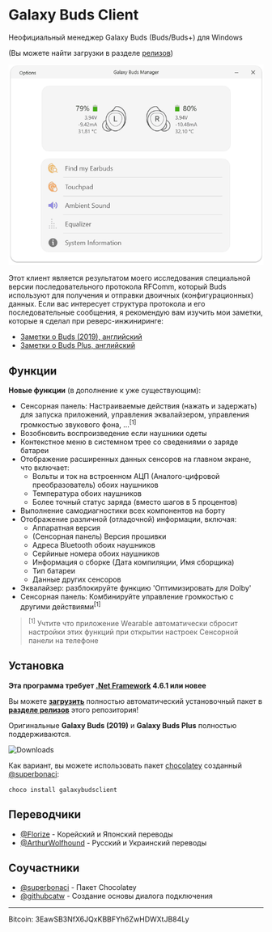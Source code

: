 # Galaxy Buds Client
Неофициальный менеджер Galaxy Buds (Buds/Buds+) для Windows 

(Вы можете найти загрузки в разделе [релизов](https://github.com/thepbone/galaxybudsclient/releases))

<p align="center">
  <img src="screenshots/screencap.gif">
</p>
Этот клиент является результатом моего исследования специальной версии последовательного протокола RFComm, который Buds используют для получения и отправки двоичных (конфигурационных) данных. Если вас интересует структура протокола и его последовательные сообщения, я рекомендую вам изучить мои заметки, которые я сделал при реверс-инжиниринге:

* [Заметки о Buds (2019), английский](GalaxyBudsRFCommProtocol.md)
* [Заметки о Buds Plus, английский](Galaxy%20Buds%20Plus%20RFComm%20Protocol%20Notes.md)

## Функции

**Новые функции** (в дополнение к уже существующим):

* Сенсорная панель: Настраиваемые действия (нажать и задержать) для запуска приложений, управления эквалайзером, управления громкостью звукового фона, ...<sup>[1]</sup>
* Возобновить воспроизведение если наушники одеты
* Контекстное меню в системном трее со сведениями о заряде батареи
* Отображение расширенных данных сенсоров на главном экране, что включает:
  * Вольты и ток на встроенном АЦП (Аналого-цифровой преобразователь) обоих наушников
  * Температура обоих наушников
  * Более точный статус заряда (вместо шагов в 5 процентов)
* Выполнение самодиагностики всех компонентов на борту
* Отображение различной (отладочной) информации, включая:
  * Аппаратная версия
  * (Сенсорная панель) Версия прошивки
  * Адреса Bluetooth обоих наушников
  * Серйиные номера обоих наушников
  * Информация о сборке (Дата компиляции, Имя сборщика)
  * Тип батареи
  * Данные других сенсоров
* Эквалайзер: разблокируйте функцию 'Оптимизировать для Dolby'
* Сенсорная панель: Комбинируйте управление громкостью с другими действиями<sup>[1]</sup>

> <sup>[1]</sup> Учтите что приложение Wearable автоматически сбросит настройки этих функций при открытии настроек Сенсорной панели на телефоне

## Установка

**Эта программа требует [.Net Framework](https://dotnet.microsoft.com/download/dotnet-framework/net461) 4.6.1 или новее**

Вы можете [**загрузить**](https://github.com/ThePBone/GalaxyBudsClient/releases) полностью автоматический установочный пакет в [**разделе релизов**](https://github.com/ThePBone/GalaxyBudsClient/releases) этого репозитория!

Оригинальные **Galaxy Buds (2019)** и **Galaxy Buds Plus** полностью поддерживаются.

![Downloads](https://img.shields.io/github/downloads/ThePBone/GalaxyBudsClient/total)

Как вариант, вы можете использовать пакет [chocolatey](https://chocolatey.org/courses/getting-started/what-is-chocolatey) созданный [@superbonaci](https://github.com/superbonaci):

```
choco install galaxybudsclient
```

## Переводчики

* [@Florize](https://github.com/Florize) - Корейский и Японский переводы
* [@ArthurWolfhound](https://github.com/ArthurWolfhound) - Русский и Украинский переводы

## Соучастники

* [@superbonaci](https://github.com/superbonaci) - Пакет Chocolatey
* [@githubcatw](https://github.com/githubcatw) - Создание основы диалога подключения



___

Bitcoin: 3EawSB3NfX6JQxKBBFYh6ZwHDWXtJB84Ly

